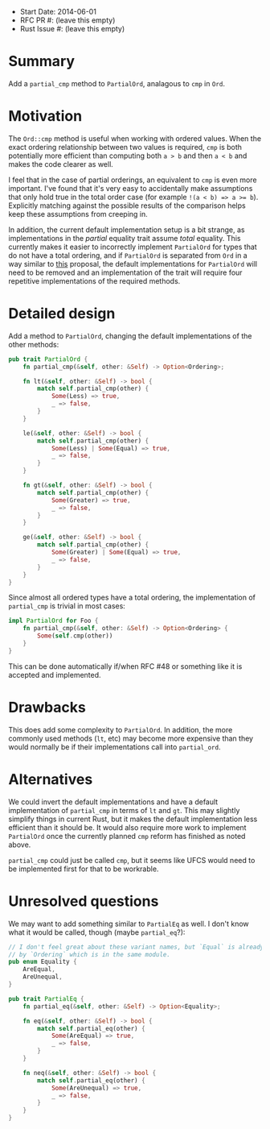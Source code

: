 - Start Date: 2014-06-01
- RFC PR #: (leave this empty)
- Rust Issue #: (leave this empty)

# Summary

Add a `partial_cmp` method to `PartialOrd`, analagous to `cmp` in `Ord`.

# Motivation

The `Ord::cmp` method is useful when working with ordered values. When the
exact ordering relationship between two values is required, `cmp` is both
potentially more efficient than computing both `a > b` and then `a < b` and
makes the code clearer as well.

I feel that in the case of partial orderings, an equivalent to `cmp` is even
more important. I've found that it's very easy to accidentally make assumptions
that only hold true in the total order case (for example `!(a < b) => a >= b`).
Explicitly matching against the possible results of the comparison helps keep
these assumptions from creeping in.

In addition, the current default implementation setup is a bit strange, as
implementations in the *partial* equality trait assume *total* equality. This
currently makes it easier to incorrectly implement `PartialOrd` for types that
do not have a total ordering, and if `PartialOrd` is separated from `Ord` in a
way similar to [this](https://gist.github.com/alexcrichton/10945968) proposal,
the default implementations for `PartialOrd` will need to be removed and an
implementation of the trait will require four repetitive implementations of
the required methods.

# Detailed design

Add a method to `PartialOrd`, changing the default implementations of the other
methods:
```rust
pub trait PartialOrd {
    fn partial_cmp(&self, other: &Self) -> Option<Ordering>;

    fn lt(&self, other: &Self) -> bool {
        match self.partial_cmp(other) {
            Some(Less) => true,
            _ => false,
        }
    }

    le(&self, other: &Self) -> bool {
        match self.partial_cmp(other) {
            Some(Less) | Some(Equal) => true,
            _ => false,
        }
    }

    fn gt(&self, other: &Self) -> bool {
        match self.partial_cmp(other) {
            Some(Greater) => true,
            _ => false,
        }
    }

    ge(&self, other: &Self) -> bool {
        match self.partial_cmp(other) {
            Some(Greater) | Some(Equal) => true,
            _ => false,
        }
    }
}
```

Since almost all ordered types have a total ordering, the implementation of
`partial_cmp` is trivial in most cases:
```rust
impl PartialOrd for Foo {
    fn partial_cmp(&self, other: &Self) -> Option<Ordering> {
        Some(self.cmp(other))
    }
}
```
This can be done automatically if/when RFC #48 or something like it is accepted
and implemented.

# Drawbacks

This does add some complexity to `PartialOrd`. In addition, the more commonly
used methods (`lt`, etc) may become more expensive than they would normally be
if their implementations call into `partial_ord`.

# Alternatives

We could invert the default implementations and have a default implementation
of `partial_cmp` in terms of `lt` and `gt`. This may slightly simplify things
in current Rust, but it makes the default implementation less efficient than it
should be. It would also require more work to implement `PartialOrd` once the
currently planned `cmp` reform has finished as noted above.

`partial_cmp` could just be called `cmp`, but it seems like UFCS would need to
be implemented first for that to be workrable.

# Unresolved questions

We may want to add something similar to `PartialEq` as well. I don't know what
it would be called, though (maybe `partial_eq`?):
```rust
// I don't feel great about these variant names, but `Equal` is already taken
// by `Ordering` which is in the same module.
pub enum Equality {
    AreEqual,
    AreUnequal,
}

pub trait PartialEq {
    fn partial_eq(&self, other: &Self) -> Option<Equality>;

    fn eq(&self, other: &Self) -> bool {
        match self.partial_eq(other) {
            Some(AreEqual) => true,
            _ => false,
        }
    }

    fn neq(&self, other: &Self) -> bool {
        match self.partial_eq(other) {
            Some(AreUnequal) => true,
            _ => false,
        }
    }
}
```
